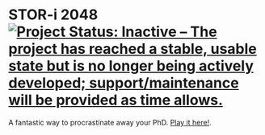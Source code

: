 # STOR-i 2048 [![Project Status: Inactive – The project has reached a stable, usable state but is no longer being actively developed; support/maintenance will be provided as time allows.](https://www.repostatus.org/badges/latest/inactive.svg)](https://www.repostatus.org/#inactive)

A fantastic way to procrastinate away your PhD. [Play it here!](http://trianglegirl.github.io/2048/). 


